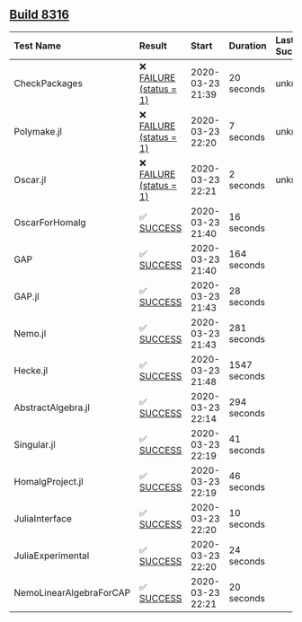 ## [Build 8316](https://oscarci.mathematik.uni-kl.de/job/oscar/8316/)

| Test Name    | Result | Start | Duration | Last Success |
|:-------------|:-------|:------|:---------|:-------------|
| CheckPackages | ❌ [FAILURE (status = 1)](https://oscarci.mathematik.uni-kl.de/job/oscar/8316/artifact/logs/build-8316/CheckPackages.log) | 2020-03-23 21:39 | 20 seconds | unknown |
| Polymake.jl | ❌ [FAILURE (status = 1)](https://oscarci.mathematik.uni-kl.de/job/oscar/8316/artifact/logs/build-8316/Polymake.jl.log) | 2020-03-23 22:20 | 7 seconds | unknown |
| Oscar.jl | ❌ [FAILURE (status = 1)](https://oscarci.mathematik.uni-kl.de/job/oscar/8316/artifact/logs/build-8316/Oscar.jl.log) | 2020-03-23 22:21 | 2 seconds | unknown |
| OscarForHomalg | ✅ [SUCCESS](https://oscarci.mathematik.uni-kl.de/job/oscar/8316/artifact/logs/build-8316/OscarForHomalg.log) | 2020-03-23 21:40 | 16 seconds |  |
| GAP | ✅ [SUCCESS](https://oscarci.mathematik.uni-kl.de/job/oscar/8316/artifact/logs/build-8316/GAP.log) | 2020-03-23 21:40 | 164 seconds |  |
| GAP.jl | ✅ [SUCCESS](https://oscarci.mathematik.uni-kl.de/job/oscar/8316/artifact/logs/build-8316/GAP.jl.log) | 2020-03-23 21:43 | 28 seconds |  |
| Nemo.jl | ✅ [SUCCESS](https://oscarci.mathematik.uni-kl.de/job/oscar/8316/artifact/logs/build-8316/Nemo.jl.log) | 2020-03-23 21:43 | 281 seconds |  |
| Hecke.jl | ✅ [SUCCESS](https://oscarci.mathematik.uni-kl.de/job/oscar/8316/artifact/logs/build-8316/Hecke.jl.log) | 2020-03-23 21:48 | 1547 seconds |  |
| AbstractAlgebra.jl | ✅ [SUCCESS](https://oscarci.mathematik.uni-kl.de/job/oscar/8316/artifact/logs/build-8316/AbstractAlgebra.jl.log) | 2020-03-23 22:14 | 294 seconds |  |
| Singular.jl | ✅ [SUCCESS](https://oscarci.mathematik.uni-kl.de/job/oscar/8316/artifact/logs/build-8316/Singular.jl.log) | 2020-03-23 22:19 | 41 seconds |  |
| HomalgProject.jl | ✅ [SUCCESS](https://oscarci.mathematik.uni-kl.de/job/oscar/8316/artifact/logs/build-8316/HomalgProject.jl.log) | 2020-03-23 22:19 | 46 seconds |  |
| JuliaInterface | ✅ [SUCCESS](https://oscarci.mathematik.uni-kl.de/job/oscar/8316/artifact/logs/build-8316/JuliaInterface.log) | 2020-03-23 22:20 | 10 seconds |  |
| JuliaExperimental | ✅ [SUCCESS](https://oscarci.mathematik.uni-kl.de/job/oscar/8316/artifact/logs/build-8316/JuliaExperimental.log) | 2020-03-23 22:20 | 24 seconds |  |
| NemoLinearAlgebraForCAP | ✅ [SUCCESS](https://oscarci.mathematik.uni-kl.de/job/oscar/8316/artifact/logs/build-8316/NemoLinearAlgebraForCAP.log) | 2020-03-23 22:21 | 20 seconds |  |
